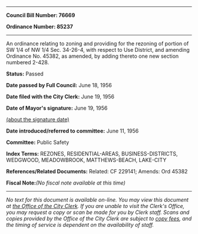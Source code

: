 

********

**Council Bill Number: 76669**
   
**Ordinance Number: 85237**
********

 An ordinance relating to zoning and providing for the rezoning of portion of SW 1/4 of NW 1/4 Sec. 34-26-4, with respect to Use District, and amending Ordinance No. 45382, as amended, by adding thereto one new section numbered 2-428.

**Status:** Passed
   
**Date passed by Full Council:** June 18, 1956
   
**Date filed with the City Clerk:** June 19, 1956
   
**Date of Mayor's signature:** June 19, 1956
   
[(about the signature date)](/~public/approvaldate.htm)
   
   
   
**Date introduced/referred to committee:** June 11, 1956
   
**Committee:** Public Safety
   
   
**Index Terms:** REZONES, RESIDENTIAL-AREAS, BUSINESS-DISTRICTS, WEDGWOOD, MEADOWBROOK, MATTHEWS-BEACH, LAKE-CITY

**References/Related Documents:** Related: CF 229141; Amends: Ord 45382

**Fiscal Note:**_(No fiscal note available at this time)_
********

_No text for this document is available on-line. You may view this document at [the Office of the City Clerk](http://www.seattle.gov/leg/clerk/contactUs.htm). If you are unable to visit the Clerk's Office, you may request a copy or scan be made for you by Clerk staff. Scans and copies provided by the Office of the City Clerk are subject to [copy fees](http://clerk.seattle.gov/~public/clerkfees.htm), and the timing of service is dependent on the availability of staff._

